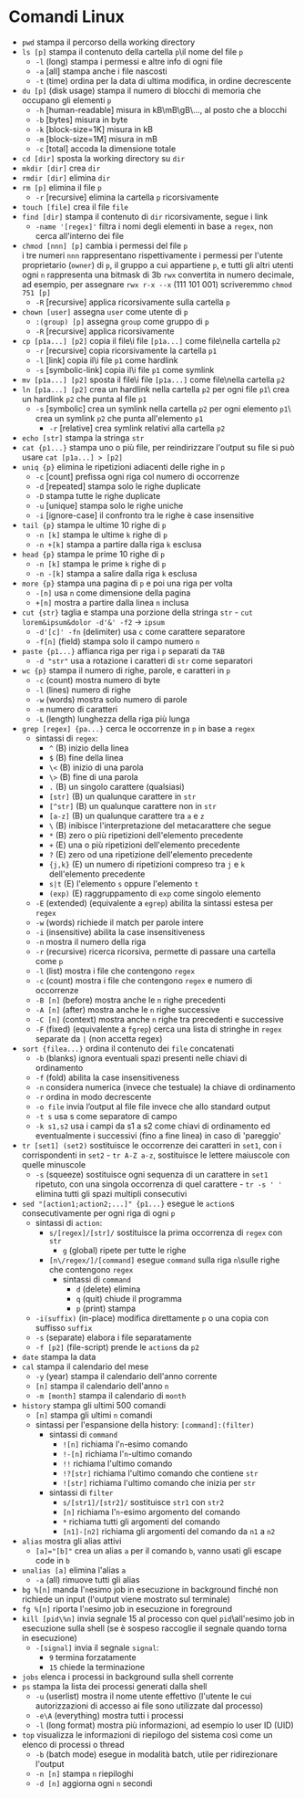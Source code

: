# Comandi Linux
* `pwd` stampa il percorso della working directory
* `ls [p]` stampa il contenuto della cartella `p`\il nome del file `p`
  * `-l` (long) stampa i permessi e altre info di ogni file
  * `-a` [all] stampa anche i file nascosti
  * `-t` (time) ordina per la data di ultima modifica, in ordine decrescente
* `du [p]` (disk usage) stampa il numero di blocchi di memoria che occupano gli elementi `p`
  * `-h` [human-readable] misura in kB\mB\gB\\..., al posto che a blocchi
  * `-b` [bytes] misura in byte
  * `-k` [block-size=1K] misura in kB
  * `-m` [block-size=1M] misura in mB
  * `-c` [total] accoda la dimensione totale
* `cd [dir]` sposta la working directory su `dir` 
* `mkdir [dir]` crea `dir`
* `rmdir [dir]` elimina `dir`
* `rm [p]` elimina il file `p`
  * `-r` [recursive] elimina la cartella `p` ricorsivamente
* `touch [file]` crea il file `file`
* `find [dir]` stampa il contenuto di `dir` ricorsivamente, segue i link
  * `-name '[regex]'` filtra i nomi degli elementi in base a `regex`, non cerca all'interno dei file
* `chmod [nnn] [p]` cambia i permessi del file `p`\
  i tre numeri `nnn` rappresentano rispettivamente i permessi per l'utente proprietario (`owner`) di `p`, il gruppo a cui appartiene `p`, e tutti gli altri utenti\
  ogni `n` rappresenta una bitmask di 3b `rwx` convertita in numero decimale, ad esempio, per assegnare `rwx r-x --x` (111 101 001) scriveremmo `chmod 751 [p]`
  * `-R` [recursive] applica ricorsivamente sulla cartella `p`
* `chown [user]` assegna `user` come utente di `p`
  * `:(group) [p]` assegna `group` come gruppo di `p`
  * `-R` [recursive] applica ricorsivamente
* `cp [p1a...] [p2]` copia il file\i file `[p1a...]` come file\nella cartella `p2`
  * `-r` [recursive] copia ricorsivamente la cartella `p1`
  * `-l` [link] copia il\i file `p1` come hardlink
  * `-s` [symbolic-link] copia il\i file  `p1` come symlink
* `mv [p1a...] [p2]` sposta il file\i file `[p1a...]` come file\nella cartella `p2`
* `ln [p1a...] [p2]` crea un hardlink nella cartella `p2` per ogni file `p1`\ crea un hardlink `p2` che punta al file `p1`
  * `-s` [symbolic] crea un symlink nella cartella `p2` per ogni elemento `p1`\ crea un symlink `p2` che punta all'elemento `p1`
    * `-r` [relative] crea symlink relativi alla cartella `p2`
* `echo [str]` stampa la stringa `str`
* `cat {p1...}` stampa uno o più file, per reindirizzare l'output su file si può usare `cat [p1a...] > [p2]`
* `uniq {p}` elimina le ripetizioni adiacenti delle righe in `p`
  * `-c` [count] prefissa ogni riga col numero di occorrenze
  * `-d` [repeated] stampa solo le righe duplicate
  * `-D` stampa tutte le righe duplicate
  * `-u` [unique] stampa solo le righe uniche
  * `-i` [ignore-case] il confronto tra le righe è case insensitive
* `tail {p}` stampa le ultime 10 righe di `p`
  * `-n [k]` stampa le ultime `k` righe di `p`
  * `-n +[k]` stampa a partire dalla riga `k` esclusa
* `head {p}` stampa le prime 10 righe di `p`
  * `-n [k]` stampa le prime `k` righe di `p`
  * `-n -[k]` stampa a salire dalla riga `k` esclusa
* `more {p}` stampa una pagina di `p` e poi una riga per volta
  * `-[n]` usa `n` come dimensione della pagina
  * `+[n]` mostra a partire dalla linea `n` inclusa
* `cut {str}` taglia e stampa una porzione della stringa `str` - `cut lorem&ipsum&dolor -d'&' -f2` -> `ipsum`
  * `-d'[c]' -fn` (delimiter) usa `c` come carattere separatore
  * `-f[n]` (field) stampa solo il campo numero `n`
* `paste {p1...}` affianca riga per riga i `p` separati da `TAB`
  * `-d "str"` usa a rotazione i caratteri di `str` come separatori
* `wc {p}` stampa il numero di righe, parole, e caratteri in `p`
  * `-c` (count) mostra numero di byte
  * `-l` (lines) numero di righe
  * `-w` (words) mostra solo numero di parole
  * `-m` numero di caratteri
  * `-L` (length) lunghezza della riga più lunga
* `grep [regex] {pa...}` cerca le occorrenze in `p` in base a `regex`
  * sintassi di `regex`:
    * `^` (B) inizio della linea
    * `$` (B) fine della linea
    * `\<` (B) inizio di una parola
    * `\>` (B) fine di una parola
    * `.` (B) un singolo carattere (qualsiasi)
    * `[str]` (B) un qualunque carattere in `str`
    * `[^str]` (B) un qualunque carattere non in `str`
    * `[a-z]` (B) un qualunque carattere tra `a` e `z`
    * `\` (B) inibisce l'interpretazione del metacarattere che segue
    * `*` (B) zero o più ripetizioni dell'elemento precedente
    * `+` (E) una o più ripetizioni dell'elemento precedente
    * `?` (E) zero od una ripetizione dell'elemento precedente
    * `{j,k}` (E) un numero di ripetizioni compreso tra `j` e `k` dell'elemento precedente
    * `s|t` (E) l'elemento `s` oppure l'elemento `t`
    * `(exp)` (E) raggruppamento di `exp` come singolo elemento
  * `-E` (extended) (equivalente a `egrep`) abilita la sintassi estesa per `regex`
  * `-w` (words) richiede il match per parole intere
  * `-i` (insensitive) abilita la case insensitiveness
  * `-n` mostra il numero della riga
  * `-r` (recursive) ricerca ricorsiva, permette di passare una cartella come `p`
  * `-l` (list) mostra i file che contengono `regex`
  * `-c` (count) mostra i file che contengono `regex` e numero di occorrenze
  * `-B [n]` (before) mostra anche le `n` righe precedenti
  * `-A [n]` (after) mostra anche le `n` righe successive
  * `-C [n]` (context) mostra anche `n` righe tra precedenti e successive
  * `-F` (fixed) (equivalente a `fgrep`) cerca una lista di stringhe in `regex` separate da `|` (non accetta regex)
* `sort {filea...}` ordina il contenuto dei `file` concatenati
  * `-b` (blanks) ignora eventuali spazi presenti nelle chiavi di ordinamento
  * `-f` (fold) abilita la case insensitiveness
  * `-n` considera numerica (invece che testuale) la chiave di ordinamento
  * `-r` ordina in modo decrescente
  * `-o file` invia l’output al file file invece che allo standard output
  * `-t s` usa s come separatore di campo
  * `-k s1,s2` usa i campi da s1 a s2 come chiavi di ordinamento
ed eventualmente i successivi (fino a fine linea)
in caso di 'pareggio'
* `tr [set1] (set2)` sostituisce le occorrenze dei caratteri in `set1`, con i corrispondenti in `set2` - `tr A-Z a-z`, sostituisce le lettere maiuscole con quelle minuscole
  * `-s` (squeeze) sostituisce ogni sequenza di un carattere in `set1` ripetuto, con una singola occorrenza di quel carattere - `tr -s ' '` elimina tutti gli spazi multipli consecutivi
* `sed "[action1;action2;...]" {p1...}` esegue le `action`s consecutivamente per ogni riga di ogni `p`
  * sintassi di `action`:
    * `s/[regex]/[str]/` sostituisce la prima occorrenza di `regex`  con `str`
      * `g` (global) ripete per tutte le righe
    * `[n\/regex/]/[command]` esegue `command` sulla riga `n`\sulle righe che contengono `regex`
      * sintassi di `command`
        * `d` (delete) elimina
        * `q` (quit) chiude il programma
        * `p` (print) stampa
  * `-i(suffix)` (in-place) modifica direttamente `p` o una copia con suffisso `suffix`
  * `-s` (separate) elabora i file separatamente
  * `-f [p2]` (file-script) prende le `action`s da `p2`
* `date` stampa la data
* `cal` stampa il calendario del mese
  * `-y` (year) stampa il calendario dell'anno corrente
  * `[n]` stampa il calendario dell'anno `n`
  * `-m [month]` stampa il calendario di `month`
* `history` stampa gli ultimi 500 comandi
  * `[n]` stampa gli ultimi `n` comandi
  * sintassi per l'espansione della history: `[command]:(filter)`
    * sintassi di `command`
      * `![n]` richiama l'`n`-esimo comando
      * `!-[n]` richiama l'`n`-ultimo comando
      * `!!` richiama l'ultimo comando
      * `!?[str]` richiama l'ultimo comando che contiene `str`
      * `![str]` richiama l'ultimo comando che inizia per `str`
    * sintassi di `filter`
      * `s/[str1]/[str2]/` sostituisce `str1` con `str2`
      * `[n]` richiama l'`n`-esimo argomento del comando
      * `*` richiama tutti gli argomenti del comando
      * `[n1]-[n2]` richiama gli argomenti del comando da `n1` a `n2`
* `alias` mostra gli alias attivi
  * `[a]="[b]"`  crea un alias `a` per il comando `b`, vanno usati gli escape code in `b`
* `unalias [a]` elimina l'alias `a`
  * `-a` (all) rimuove tutti gli alias
* `bg %[n]` manda l'`n`esimo job in esecuzione in background finché non richiede un input (l'output viene mostrato sul terminale)
* `fg %[n]` riporta l'`n`esimo job in esecuzione in foreground
* `kill [pid\%n]` invia segnale 15 al processo con quel `pid`\all'`n`esimo job in esecuzione sulla shell (se è sospeso raccoglie il segnale quando torna in esecuzione)
  * `-[signal]` invia il segnale `signal`:
    * `9` termina forzatamente
    * `15` chiede la terminazione
* `jobs` elenca i processi in background sulla shell corrente
* `ps` stampa la lista dei processi generati dalla shell
  * `-u` (userlist) mostra il nome utente effettivo (l'utente le cui autorizzazioni di accesso ai file sono utilizzate dal processo)
  * `-e\A` (everything) mostra tutti i processi
  * `-l` (long format) mostra più informazioni, ad esempio lo user ID (UID)
* `top` visualizza le informazioni di riepilogo del sistema così come un elenco di processi o thread
  * `-b` (batch mode) esegue in modalità batch, utile per ridirezionare l'output
  * `-n [n]` stampa `n` riepiloghi
  * `-d [n]` aggiorna ogni `n` secondi